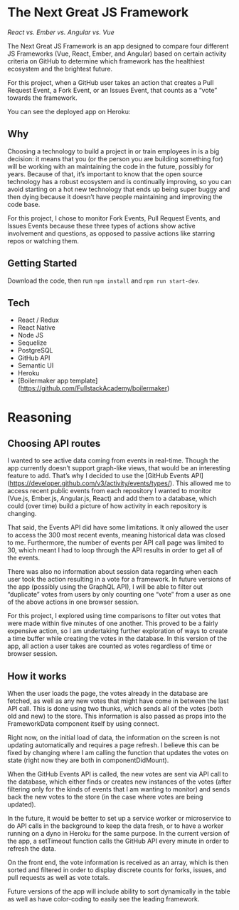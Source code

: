 # The Next Great JS Framework 

_React vs. Ember vs. Angular vs. Vue_

The Next Great JS Framework is an app designed to compare four different JS Frameworks (Vue, React, Ember, and Angular) based on certain activity criteria on GitHub to determine which framework has the healthiest ecosystem and the brightest future. 

For this project, when a GitHub user takes an action that creates a Pull Request Event, a Fork Event, or an Issues Event, that counts as a “vote” towards the framework. 

You can see the deployed app on Heroku: <link here> 

## Why

Choosing a technology to build a project in or train employees in is a big decision: it means that you (or the person you are building something for) will be working with an maintaining the code in the future, possibly for years. Because of that, it’s important to know that the open source technology has a robust ecosystem and is continually improving, so you can avoid starting on a hot new technology that ends up being super buggy and then dying because it doesn’t have people maintaining and improving the code base. 

For this project, I chose to monitor Fork Events, Pull Request Events, and Issues Events because these three types of actions show active involvement and questions, as opposed to passive actions like starring repos or watching them.

## Getting Started

Download the code, then run `npm install` and `npm run start-dev`.

## Tech 

* React / Redux
* React Native
* Node JS
* Sequelize
* PostgreSQL
* GitHub API 
* Semantic UI 
* Heroku 
* [Boilermaker app template] (https://github.com/FullstackAcademy/boilermaker)

# Reasoning 

## Choosing API routes 

I wanted to see active data coming from events in real-time. Though the app currently doesn’t support graph-like views, that would be an interesting feature to add. That’s why I decided to use the [GitHub Events API] (https://developer.github.com/v3/activity/events/types/). This allowed me to access recent public events from each repository I wanted to monitor (Vue.js, Ember.js, Angular.js, React) and add them to a database, which could (over time) build a picture of how activity in each repository is changing. 

That said, the Events API did have some limitations. It only allowed the user to access the 300 most recent events, meaning historical data was closed to me. Furthermore, the number of events per API call page was limited to 30, which meant I had to loop through the API results in order to get all of the events. 

There was also no information about session data regarding when each user took the action resulting in a vote for a framework. In future versions of the app (possibly using the GraphQL API), I will be able to filter out “duplicate” votes from users by only counting one “vote” from a user as one of the above actions in one browser session. 

For this project, I explored using time comparisons to filter out votes that were made within five minutes of one another. This proved to be a fairly expensive action, so I am undertaking further exploration of ways to create a time buffer while creating the votes in the database. In this version of the app, all action a user takes are counted as votes regardless of time or browser session.  

## How it works 

When the user loads the page, the votes already in the database are fetched, as well as any new votes that might have come in between the last API call. This is done using two thunks, which sends all of the votes (both old and new) to the store. This information is also passed as props into the FrameworkData component itself by using connect.

Right now, on the initial load of data, the information on the screen is not updating automatically and requires a page refresh. I believe this can be fixed by changing where I am calling the function that updates the votes on state (right now they are both in componentDidMount).  

When the GitHub Events API is called, the new votes are sent via API call to the database, which either finds or creates new instances of the votes (after filtering only for the kinds of events that I am wanting to monitor) and sends back the new votes to the store (in the case where votes are being updated).

In the future, it would be better to set up a service worker or microservice to do API calls in the background to keep the data fresh, or to have a worker running on a dyno in Heroku for the same purpose. In the current version of the app, a setTimeout function calls the GitHub API every minute in order to refresh the data. 

On the front end, the vote information is received as an array, which is then sorted and filtered in order to display discrete counts for forks, issues, and pull requests as well as vote totals. 

Future versions of the app will include ability to sort dynamically in the table as well as have color-coding to easily see the leading framework. 
